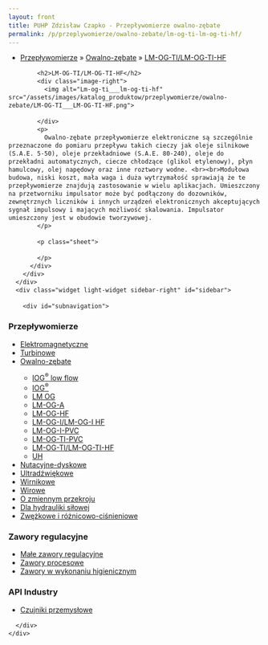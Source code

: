 ```yaml
---
layout: front
title: PUHP Zdzisław Czapko - Przepływomierze owalno-zębate
permalink: /p/przeplywomierze/owalno-zebate/lm-og-ti-lm-og-ti-hf/
---
```


<div id="content">
  <div class="wrapper-with-color-background">
    <div class="content-area-blog blog-background-sidebar-right">
      <div class="mainarea-left" id="mainarea">
        <div class="blogpost-blog3">
          <div class="post-content">
            <ul class="meta">
<li>
<a href="/p/przeplywomierze">Przepływomierze</a>
»
<a href="/p/przeplywomierze/owalno-zebate">Owalno-zębate</a>
»
<a href="/p/przeplywomierze/owalno-zebate/lm-og-ti-lm-og-ti-hf">LM-OG-TI/LM-OG-TI-HF</a>
</li>
</ul>

            <h2>LM-OG-TI/LM-OG-TI-HF</h2>
            <div class="image-right">
              <img alt="Lm-og-ti___lm-og-ti-hf" src="/assets/images/katalog_produktow/przeplywomierze/owalno-zebate/LM-OG-TI___LM-OG-TI-HF.png">

            </div>
            <p>
              Owalno-zębate przepływomierze elektroniczne są szczególnie przeznaczone do pomiaru przepływu takich cieczy jak oleje silnikowe (S.A.E. 5-50), oleje przekładniowe (S.A.E. 80-240), oleje do przekładni automatycznych, ciecze chłodzące (glikol etylenowy), płyn hamulcowy, olej napędowy oraz inne roztwory wodne. <br><br>Modułowa budowa, niski koszt, mała waga i duża wytrzymałość sprawiają że te przepływomierze znajdują zastosowanie w wielu aplikacjach. Umieszczony na przetworniku impulsator może być podłączony do dozowników, zewnętrznych liczników i innych urządzeń elektronicznych akceptujących sygnał impulsowy i mających możliwość skalowania. Impulsator umieszczony jest w obudowie tworzywowej.
            </p>
            
            <p class="sheet">
              
            </p>
          </div>
        </div>
      </div>
      <div class="widget light-widget sidebar-right" id="sidebar">
        
        <div id="subnavigation">
<h3>Przepływomierze</h3>
<ul class="subcategories">
<li class="category"><a href="/p/przeplywomierze/elektromagnetyczne">Elektromagnetyczne</a></li>
<li class="category"><a href="/p/przeplywomierze/turbinowe">Turbinowe</a></li>
<li class="category"><a href="/p/przeplywomierze/owalno-zebate">Owalno-zębate</a></li>
<div class="light-widget">
<ul class="products">
<li class="product"><a href="/p/przeplywomierze/owalno-zebate/iog-sup-sup-low-flow">IOG<sup>®</sup> low flow</a></li>
<li class="product"><a href="/p/przeplywomierze/owalno-zebate/iog-sup-sup">IOG<sup>®</sup></a></li>
<li class="product"><a href="/p/przeplywomierze/owalno-zebate/lm-og">LM OG</a></li>
<li class="product"><a href="/p/przeplywomierze/owalno-zebate/lm-og-a">LM-OG-A</a></li>
<li class="product"><a href="/p/przeplywomierze/owalno-zebate/lm-og-hf">LM-OG-HF</a></li>
<li class="product"><a href="/p/przeplywomierze/owalno-zebate/lm-og-i-lm-og-i-hf">LM-OG-I/LM-OG-I HF</a></li>
<li class="product"><a href="/p/przeplywomierze/owalno-zebate/lm-og-i-pvc">LM-OG-I-PVC</a></li>
<li class="product"><a href="/p/przeplywomierze/owalno-zebate/lm-og-ti-pvc">LM-OG-TI-PVC</a></li>
<li class="product"><a href="/p/przeplywomierze/owalno-zebate/lm-og-ti-lm-og-ti-hf">LM-OG-TI/LM-OG-TI-HF</a></li>
<li class="product"><a href="/p/przeplywomierze/owalno-zebate/uh">UH</a></li>
</ul>
</div>
<li class="category"><a href="/p/przeplywomierze/nutacyjne-dyskowe">Nutacyjne-dyskowe</a></li>
<li class="category"><a href="/p/przeplywomierze/ultradzwiekowe">Ultradźwiękowe</a></li>
<li class="category"><a href="/p/przeplywomierze/wirnikowe">Wirnikowe</a></li>
<li class="category"><a href="/p/przeplywomierze/wirowe">Wirowe</a></li>
<li class="category"><a href="/p/przeplywomierze/o-zmiennym-przekroju">O zmiennym przekroju</a></li>
<li class="category"><a href="/p/przeplywomierze/dla-hydrauliki-silowej">Dla hydrauliki siłowej</a></li>
<li class="category"><a href="/p/przeplywomierze/zwezkowe-i-roznicowo-cisnieniowe">Zwężkowe i różnicowo-ciśnieniowe</a></li>
</ul>
<h3>Zawory regulacyjne</h3>
<ul class="subcategories">
<li class="category"><a href="/p/zawory-regulacyjne/male-zawory-regulacyjne">Małe zawory regulacyjne</a></li>
<li class="category"><a href="/p/zawory-regulacyjne/zawory-procesowe">Zawory procesowe</a></li>
<li class="category"><a href="/p/zawory-regulacyjne/zawory-w-wykonaniu-higienicznym">Zawory w wykonaniu higienicznym</a></li>
</ul>
<h3>API Industry</h3>
<ul class="subcategories">
<li class="category"><a href="/p/api-industry/czujniki-przemyslowe">Czujniki przemysłowe</a></li>
</ul>
</div>

      </div>
    </div>
  </div>
</div>